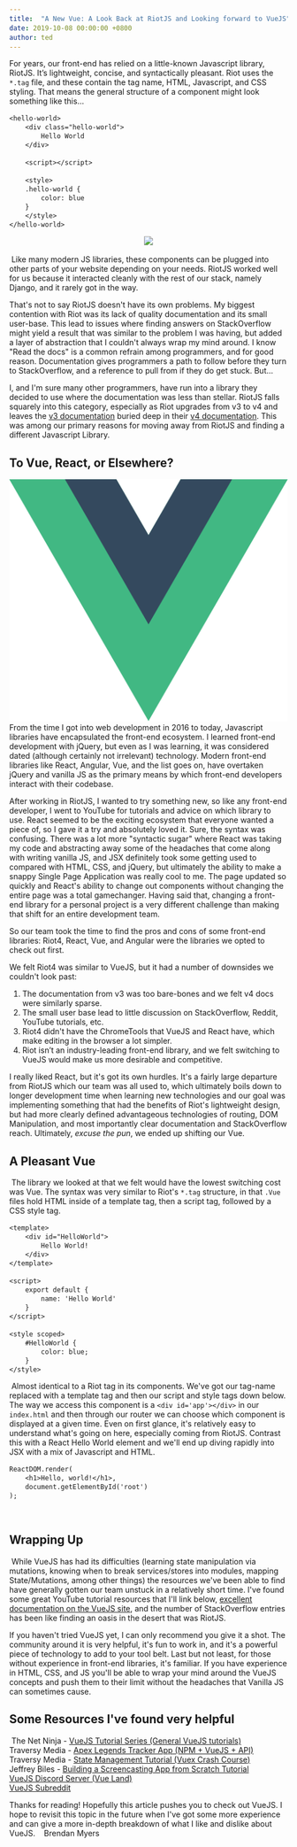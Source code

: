 ```yaml
---
title:  "A New Vue: A Look Back at RiotJS and Looking forward to VueJS"
date: 2019-10-08 00:00:00 +0800
author: ted
---
```

For years, our front-end has relied on a little-known Javascript library, RiotJS. It’s lightweight, concise, and syntactically pleasant. Riot uses the `*.tag` file, and these contain the tag name, HTML, Javascript, and CSS styling. That means the general structure of a component might look something like this…

<!--more-->

```
<hello-world>
    <div class="hello-world">
        Hello World
    </div>
​
    <script></script>
    
    <style>
    .hello-world {
        color: blue
    }
    </style>
</hello-world>
```

<div style="text-align: center;">
    <img src="/assets/images/riot.svg">
</div>

​
Like many modern JS libraries, these components can be plugged into other parts of your website depending on your needs. RiotJS worked well for us because it interacted cleanly with the rest of our stack, namely Django, and it rarely got in the way.
​ 

That's not to say RiotJS doesn't have its own problems. My biggest contention with Riot was its lack of quality documentation and its small user-base. This lead to issues where finding answers on StackOverflow might yield a result that was similar to the problem I was having, but added a layer of abstraction that I couldn't always wrap my mind around. I know "Read the docs" is a common refrain among programmers, and for good reason. Documentation gives programmers a path to follow before they turn to StackOverflow, and a reference to pull from if they do get stuck. But…
​  

I, and I'm sure many other programmers, have run into a library they decided to use where the documentation was less than stellar. RiotJS falls squarely into this category, especially as Riot upgrades from v3 to v4 and leaves the [v3 documentation](https://v3.riotjs.now.sh/api/) buried deep in their [v4 documentation](https://riot.js.org/documentation/). This was among our primary reasons for moving away from RiotJS and finding a different Javascript Library.
​  
## To Vue, React, or Elsewhere?

<div style="text-align: center;">
    <img src="/assets/images/vuejslogo.png">
</div>
​
From the time I got into web development in 2016 to today, Javascript libraries have encapsulated the front-end ecosystem. I learned front-end development with jQuery, but even as I was learning, it was considered dated (although certainly not irrelevant) technology. Modern front-end libraries like React, Angular, Vue, and the list goes on, have overtaken jQuery and vanilla JS as the primary means by which front-end developers interact with their codebase.
  ​
  
After working in RiotJS, I wanted to try something new, so like any front-end developer, I went to YouTube for tutorials and advice on which library to use. React seemed to be the exciting ecosystem that everyone wanted a piece of, so I gave it a try and absolutely loved it. Sure, the syntax was confusing. There was a lot more "syntactic sugar" where React was taking my code and abstracting away some of the headaches that come along with writing vanilla JS, and JSX definitely took some getting used to compared with HTML, CSS, and jQuery, but ultimately the ability to make a snappy Single Page Application was really cool to me. The page updated so quickly and React's ability to change out components without changing the entire page was a total gamechanger. Having said that, changing a front-end library for a personal project is a very different challenge than making that shift for an entire development team.​
  
  
So our team took the time to find the pros and cons of some front-end libraries: Riot4, React, Vue, and Angular were the libraries we opted to check out first.
​  

We felt Riot4 was similar to VueJS, but it had a number of downsides we couldn't look past:
 1. The documentation from v3 was too bare-bones and we felt v4 docs were similarly sparse.
 2. The small user base lead to little discussion on StackOverflow, Reddit, YouTube tutorials, etc.
 3. Riot4 didn't have the ChromeTools that VueJS and React have, which make editing in the browser a lot simpler.
 4. Riot isn’t an industry-leading front-end library, and we felt switching to VueJS would make us more desirable and competitive.

I really liked React, but it's got its own hurdles. It's a fairly large departure from RiotJS which our team was all used to, which ultimately boils down to longer development time when learning new technologies and our goal was implementing something that had the benefits of Riot's lightweight design, but had more clearly defined advantageous technologies of routing, DOM Manipulation, and most importantly clear documentation and StackOverflow reach. Ultimately, *excuse the pun*, we ended up shifting our Vue.
​
## A Pleasant Vue
​
The library we looked at that we felt would have the lowest switching cost was Vue. The syntax was very similar to Riot's `*.tag` structure, in that `.Vue` files hold HTML inside of a template tag, then a script tag, followed by a CSS style tag.
```
<template>
    <div id="HelloWorld">
        Hello World!
    </div>
</template>
​
<script>
    export default {
        name: 'Hello World'
    }
</script>
​
<style scoped>
    #HelloWorld {
        color: blue;
    }
</style>
```
​
Almost identical to a Riot tag in its components. We've got our tag-name replaced with a template tag and then our script and style tags down below. The way we access this component is a `<div id='app'></div>` in our `index.html` and then through our router we can choose which component is displayed at a given time. Even on first glance, it's relatively easy to understand what's going on here, especially coming from RiotJS. Contrast this with a React Hello World element and we'll end up diving rapidly into JSX with a mix of Javascript and HTML.
​
```
ReactDOM.render(
    <h1>Hello, world!</h1>,
    document.getElementById('root')
);
```
​
## Wrapping Up
​
While VueJS has had its difficulties (learning state manipulation via mutations, knowing when to break services/stores into modules, mapping State/Mutations, among other things) the resources we've been able to find have generally gotten our team unstuck in a relatively short time. I've found some great YouTube tutorial resources that I'll link below, [excellent documentation on the VueJS site](https://vuejs.org/v2/api/), and the number of StackOverflow entries has been like finding an oasis in the desert that was RiotJS.
​  

If you haven't tried VueJS yet, I can only recommend you give it a shot. The community around it is very helpful, it's fun to work in, and it's a powerful piece of technology to add to your tool belt. Last but not least, for those without experience in front-end libraries, it's familiar. If you have experience in HTML, CSS, and JS you'll be able to wrap your mind around the VueJS concepts and push them to their limit without the headaches that Vanilla JS can sometimes cause.
​
​
## Some Resources I've found very helpful
​
The Net Ninja - [VueJS Tutorial Series (General VueJS tutorials)](https://www.youtube.com/watch?v=5LYrN_cAJoA&list=PL4cUxeGkcC9gQcYgjhBoeQH7wiAyZNrYa) 
​  
Traversy Media - [Apex Legends Tracker App (NPM + VueJS + API)](https://youtu.be/8z2qRln9tnc)
​  
Traversy Media - [State Management Tutorial (Vuex Crash Course)](https://youtu.be/5lVQgZzLMHc) 
​  
Jeffrey Biles - [Building a Screencasting App from Scratch Tutorial](https://www.youtube.com/watch?v=vaCrzaeC-RE&list=PLPwpWyfm6JADRf8x1Jc0Da8R71WJyt-Jn) 
​  
[VueJS Discord Server (Vue Land)](https://vue.land/) 
​  
[VueJS Subreddit](https://www.reddit.com/r/vuejs/)
​  

Thanks for reading! Hopefully this article pushes you to check out VueJS. I hope to revisit this topic in the future when I've got some more experience and can give a more in-depth breakdown of what I like and dislike about VueJS.
​
​
​
Brendan Myers
